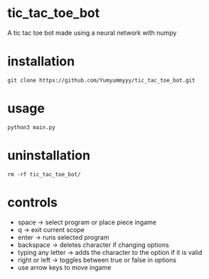 # tic_tac_toe_bot
 A tic tac toe bot made using a neural network with numpy
# installation
 ```
 git clone https://github.com/Yumyummyyy/tic_tac_toe_bot.git
 ```
# usage
 ```
 python3 main.py
 ```
# uninstallation
 ```
 rm -rf tic_tac_toe_bot/
 ```
# controls
 - space -> select program or place piece ingame
 - q -> exit current scope
 - enter -> runs selected program
 - backspace -> deletes character if changing options
 - typing any letter -> adds the character to the option if it is valid
 - right or left -> toggles between true or false in options
 - use arrow keys to move ingame
